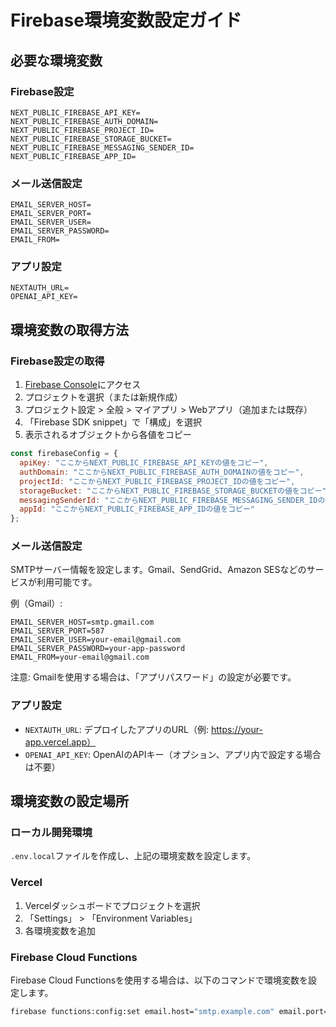 # Firebase環境変数設定ガイド

## 必要な環境変数

### Firebase設定
```
NEXT_PUBLIC_FIREBASE_API_KEY=
NEXT_PUBLIC_FIREBASE_AUTH_DOMAIN=
NEXT_PUBLIC_FIREBASE_PROJECT_ID=
NEXT_PUBLIC_FIREBASE_STORAGE_BUCKET=
NEXT_PUBLIC_FIREBASE_MESSAGING_SENDER_ID=
NEXT_PUBLIC_FIREBASE_APP_ID=
```

### メール送信設定
```
EMAIL_SERVER_HOST=
EMAIL_SERVER_PORT=
EMAIL_SERVER_USER=
EMAIL_SERVER_PASSWORD=
EMAIL_FROM=
```

### アプリ設定
```
NEXTAUTH_URL=
OPENAI_API_KEY=
```

## 環境変数の取得方法

### Firebase設定の取得

1. [Firebase Console](https://console.firebase.google.com/)にアクセス
2. プロジェクトを選択（または新規作成）
3. プロジェクト設定 > 全般 > マイアプリ > Webアプリ（追加または既存）
4. 「Firebase SDK snippet」で「構成」を選択
5. 表示されるオブジェクトから各値をコピー

```javascript
const firebaseConfig = {
  apiKey: "ここからNEXT_PUBLIC_FIREBASE_API_KEYの値をコピー",
  authDomain: "ここからNEXT_PUBLIC_FIREBASE_AUTH_DOMAINの値をコピー",
  projectId: "ここからNEXT_PUBLIC_FIREBASE_PROJECT_IDの値をコピー",
  storageBucket: "ここからNEXT_PUBLIC_FIREBASE_STORAGE_BUCKETの値をコピー",
  messagingSenderId: "ここからNEXT_PUBLIC_FIREBASE_MESSAGING_SENDER_IDの値をコピー",
  appId: "ここからNEXT_PUBLIC_FIREBASE_APP_IDの値をコピー"
};
```

### メール送信設定

SMTPサーバー情報を設定します。Gmail、SendGrid、Amazon SESなどのサービスが利用可能です。

例（Gmail）:
```
EMAIL_SERVER_HOST=smtp.gmail.com
EMAIL_SERVER_PORT=587
EMAIL_SERVER_USER=your-email@gmail.com
EMAIL_SERVER_PASSWORD=your-app-password
EMAIL_FROM=your-email@gmail.com
```

注意: Gmailを使用する場合は、「アプリパスワード」の設定が必要です。

### アプリ設定

- `NEXTAUTH_URL`: デプロイしたアプリのURL（例: https://your-app.vercel.app）
- `OPENAI_API_KEY`: OpenAIのAPIキー（オプション、アプリ内で設定する場合は不要）

## 環境変数の設定場所

### ローカル開発環境

`.env.local`ファイルを作成し、上記の環境変数を設定します。

### Vercel

1. Vercelダッシュボードでプロジェクトを選択
2. 「Settings」 > 「Environment Variables」
3. 各環境変数を追加

### Firebase Cloud Functions

Firebase Cloud Functionsを使用する場合は、以下のコマンドで環境変数を設定します。

```bash
firebase functions:config:set email.host="smtp.example.com" email.port="587" email.user="user@example.com" email.password="password" email.from="noreply@example.com"
```
